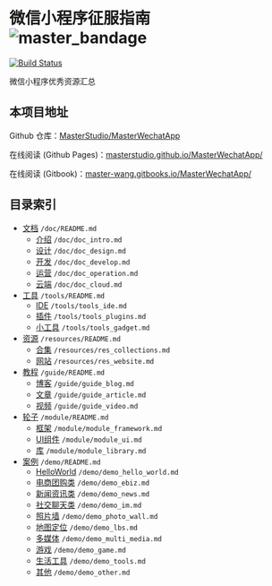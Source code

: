 # 微信小程序征服指南 ![master_bandage](https://cdn.rawgit.com/MasterStudio/MasterCenter/master/badge.svg) 
[![Build Status](https://travis-ci.org/MasterStudio/MasterWechatApp.svg?branch=master)](https://travis-ci.org/MasterStudio/MasterWechatApp)

微信小程序优秀资源汇总

## 本项目地址

Github 仓库：[MasterStudio/MasterWechatApp](https://github.com/MasterStudio/MasterWechatApp)

在线阅读 (Github Pages)：[masterstudio.github.io/MasterWechatApp/](https://masterstudio.github.io/MasterWechatApp/)

在线阅读 (Gitbook)：[master-wang.gitbooks.io/MasterWechatApp/](https://master-wang.gitbooks.io/MasterWechatApp/)


## 目录索引

- [文档](doc/README.md)  `/doc/README.md`
  - [介绍](doc/doc_intro.md)  `/doc/doc_intro.md`
  - [设计](doc/doc_design.md) `/doc/doc_design.md`
  - [开发](doc/doc_develop.md)    `/doc/doc_develop.md`
  - [运营](doc/doc_operation.md)  `/doc/doc_operation.md`
  - [云端](doc/doc_cloud.md) `/doc/doc_cloud.md`
- [工具](tools/README.md) `/tools/README.md`
  - [IDE](tools/tools_ide.md)   `/tools/tools_ide.md`
  - [插件](tools/tools_plugins.md)  `/tools/tools_plugins.md`
  - [小工具](tools/tools_gadget.md)  `/tools/tools_gadget.md`
- [资源](resources/README.md)  `/resources/README.md`
  - [合集](resources/res_collections.md)  `/resources/res_collections.md`
  - [网站](resources/res_website.md)  `/resources/res_website.md`
- [教程](guide/README.md)  `/guide/README.md`
  - [博客](guide/guide_blog.md)  `/guide/guide_blog.md`
  - [文章](guide/guide_article.md)  `/guide/guide_article.md`
  - [视频](guide/guide_video.md)  `/guide/guide_video.md`
- [轮子](module/README.md)  `/module/README.md`
  - [框架](module/module_framework.md)  `/module/module_framework.md`
  - [UI组件](module/module_ui.md)  `/module/module_ui.md`
  - [库](module/module_library.md)  `/module/module_library.md`
- [案例](demo/README.md)  `/demo/README.md`
  - [HelloWorld](demo/demo_hello_world.md)   `/demo/demo_hello_world.md`
  - [电商团购类](demo/demo_ebiz.md)   `/demo/demo_ebiz.md`
  - [新闻资讯类](demo/demo_news.md)   `/demo/demo_news.md`
  - [社交聊天类](demo/demo_im.md)   `/demo/demo_im.md`
  - [照片墙](demo/demo_photo_wall.md)   `/demo/demo_photo_wall.md`
  - [地图定位](demo/demo_lbs.md)   `/demo/demo_lbs.md`
  - [多媒体](demo/demo_multi_media.md)   `/demo/demo_multi_media.md`
  - [游戏](demo/demo_game.md)   `/demo/demo_game.md`
  - [生活工具](demo/demo_tools.md)   `/demo/demo_tools.md`
  - [其他](demo/demo_other.md)   `/demo/demo_other.md`


